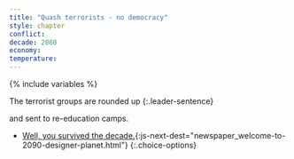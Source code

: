 ```yaml
---
title: "Quash terrorists - no democracy"
style: chapter
conflict: 
decade: 2080
economy: 
temperature: 
---
```


{% include variables %}

The terrorist groups are rounded up
{:.leader-sentence}

and sent to re-education camps.

- [Well, you survived the decade.](part-page_2090.html){:js-next-dest="newspaper_welcome-to-2090-designer-planet.html"}
{:.choice-options}
